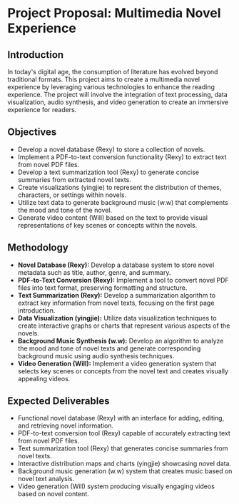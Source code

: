 # Project Proposal: Multimedia Novel Experience

## Introduction
In today's digital age, the consumption of literature has evolved beyond traditional formats. This project aims to create a multimedia novel experience by leveraging various technologies to enhance the reading experience. The project will involve the integration of text processing, data visualization, audio synthesis, and video generation to create an immersive experience for readers.

## Objectives
- Develop a novel database (Rexy) to store a collection of novels.
- Implement a PDF-to-text conversion functionality (Rexy) to extract text from novel PDF files.
- Develop a text summarization tool (Rexy) to generate concise summaries from extracted novel texts.
- Create visualizations (yingjie) to represent the distribution of themes, characters, or settings within novels.
- Utilize text data to generate background music (w.w) that complements the mood and tone of the novel.
- Generate video content (Will) based on the text to provide visual representations of key scenes or concepts within the novels.

## Methodology
- **Novel Database (Rexy):** Develop a database system to store novel metadata such as title, author, genre, and summary.
- **PDF-to-Text Conversion (Rexy):** Implement a tool to convert novel PDF files into text format, preserving formatting and structure.
- **Text Summarization (Rexy):** Develop a summarization algorithm to extract key information from novel texts, focusing on the first page introduction.
- **Data Visualization (yingjie):** Utilize data visualization techniques to create interactive graphs or charts that represent various aspects of the novels.
- **Background Music Synthesis (w.w):** Develop an algorithm to analyze the mood and tone of novel texts and generate corresponding background music using audio synthesis techniques.
- **Video Generation (Will):** Implement a video generation system that selects key scenes or concepts from the novel text and creates visually appealing videos.

## Expected Deliverables
- Functional novel database (Rexy) with an interface for adding, editing, and retrieving novel information.
- PDF-to-text conversion tool (Rexy) capable of accurately extracting text from novel PDF files.
- Text summarization tool (Rexy) that generates concise summaries from novel texts.
- Interactive distribution maps and charts (yingjie) showcasing novel data.
- Background music generation (w.w) system that creates music based on novel text analysis.
- Video generation (Will) system producing visually engaging videos based on novel content.
